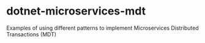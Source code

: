 # dotnet-microservices-mdt
Examples of using different patterns to implement Microservices Distributed Transactions (MDT)
